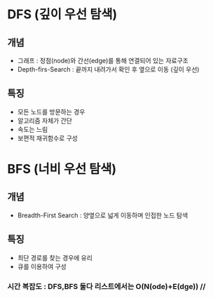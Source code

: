 # DFS (깊이 우선 탐색)

## 개념 
- 그래프 : 정점(node)와 간선(edge)를 통해 연결되어 있는 자료구조
- Depth-firs-Search : 끝까지 내려가서 확인 후 옆으로 이동 (깊이 우선)
## 특징
- 모든 노드를 방문하는 경우
- 알고리즘 자체가 간단
- 속도는 느림
- 보편적 재귀함수로 구성

# BFS (너비 우선 탐색)

## 개념
- Breadth-First Search : 양옆으로 넓게 이동하며 인접한 노드 탐색
## 특징
- 최단 경로를 찾는 경우에 유리
- 큐를 이용하여 구성

### 시간 복잡도 : DFS,BFS 둘다 리스트에서는 O(N(ode)+E(dge)) //